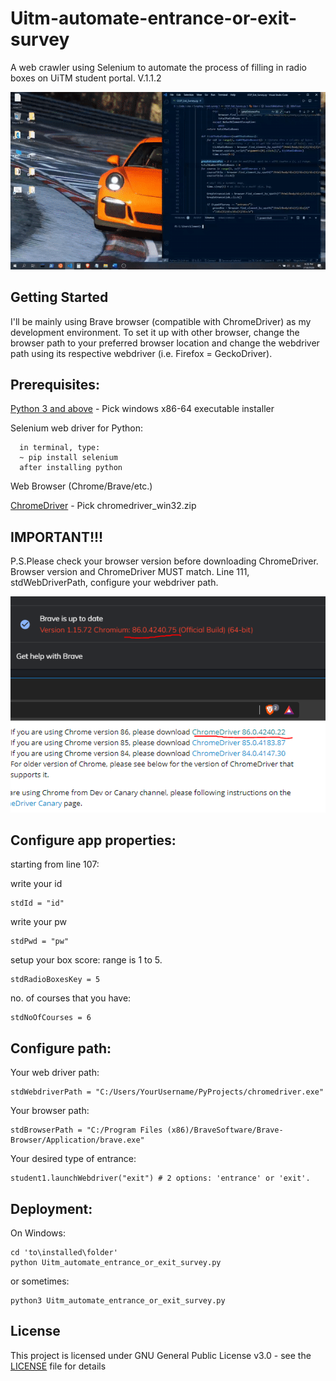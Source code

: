 # Uitm-automate-entrance-or-exit-survey
A web crawler using Selenium to automate the process of filling in radio boxes on UiTM student portal.
V.1.1.2

<p align="center">
  <img src="https://github.com/clementmaxwell/Uitm-automate-entrance-or-exit-survey/blob/master/demo.gif"
</p>

## Getting Started
I'll be mainly using Brave browser (compatible with ChromeDriver) as my development environment. To set it up with other browser, change the browser path to your preferred browser location and change the webdriver path using its respective webdriver (i.e. Firefox = GeckoDriver).

## Prerequisites:
[Python 3 and above](https://www.python.org/downloads/) - Pick windows x86-64 executable installer

Selenium web driver for Python:
```
  in terminal, type:
  ~ pip install selenium
  after installing python
```
Web Browser (Chrome/Brave/etc.)

[ChromeDriver](https://chromedriver.chromium.org/downloads) - Pick chromedriver_win32.zip

## IMPORTANT!!!
P.S.Please check your browser version before downloading ChromeDriver. Browser version and ChromeDriver MUST match.
Line 111, stdWebDriverPath, configure your webdriver path.
<p align="center">
  <img src="https://github.com/clementmaxwell/Uitm-automate-entrance-or-exit-survey/blob/master/webdriver.PNG"
</p>

## Configure app properties:
starting from line 107:

write your id
```
stdId = "id"
```
write your pw
```
stdPwd = "pw"
```
setup your box score: range is 1 to 5.
```
stdRadioBoxesKey = 5
```
no. of courses that you have:
```
stdNoOfCourses = 6
```

## Configure path:
Your web driver path:
```
stdWebdriverPath = "C:/Users/YourUsername/PyProjects/chromedriver.exe"
```
Your browser path:
```
stdBrowserPath = "C:/Program Files (x86)/BraveSoftware/Brave-Browser/Application/brave.exe"
```
Your desired type of entrance:
```
student1.launchWebdriver("exit") # 2 options: 'entrance' or 'exit'.
```

## Deployment:
On Windows:
```
cd 'to\installed\folder'
python Uitm_automate_entrance_or_exit_survey.py
```
or sometimes:
```
python3 Uitm_automate_entrance_or_exit_survey.py
```
## License
This project is licensed under GNU General Public License v3.0 - see the [LICENSE](LICENSE) file for details
